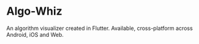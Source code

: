 # Algo-Whiz

An algorithm visualizer created in Flutter. Available, cross-platform across Android, iOS and Web.
